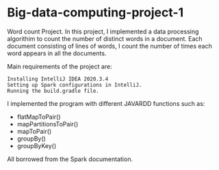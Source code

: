 
# Big-data-computing-project-1
Word count Project.
In this project, I implemented a data processing algorithim to count the number of distinct words in a document.
Each document consisting of lines of words, I count the number of times each word appears in all the documents.


Main requirements of the project are:
```
Installing IntelliJ IDEA 2020.3.4
Setting up Spark configurations in IntelliJ.
Running the build.gradle file.
```
I implemented the program with different JAVARDD functions such as:

* flatMapToPair()
* mapPartitionsToPair()
* mapToPair()
* groupBy()
* groupByKey()

All borrowed from the Spark documentation.
